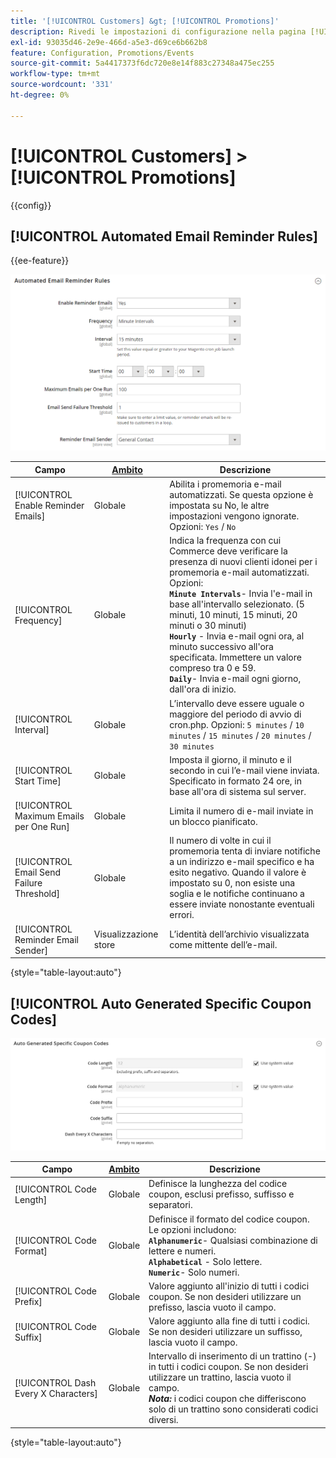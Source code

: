 ```yaml
---
title: '[!UICONTROL Customers] &gt; [!UICONTROL Promotions]'
description: Rivedi le impostazioni di configurazione nella pagina [!UICONTROL Customers] &gt; [!UICONTROL Promotions] dell'amministratore di Commerce.
exl-id: 93035d46-2e9e-466d-a5e3-d69ce6b662b8
feature: Configuration, Promotions/Events
source-git-commit: 5a4417373f6dc720e8e14f883c27348a475ec255
workflow-type: tm+mt
source-wordcount: '331'
ht-degree: 0%

---
```


# [!UICONTROL Customers] > [!UICONTROL Promotions]

{{config}}

## [!UICONTROL Automated Email Reminder Rules]

{{ee-feature}}

![Regole promemoria e-mail automatizzati](./assets/promotions-automated-email-reminder-rules.png)<!-- zoom -->

<!-- [Automated Email Reminder Rules](https://experienceleague.adobe.com/en/docs/commerce-admin/marketing/communications/email-reminders/email-reminder-rules#configure-email-reminders) -->

| Campo | [Ambito](../../getting-started/websites-stores-views.md#scope-settings) | Descrizione |
|--- |--- |--- |
| [!UICONTROL Enable Reminder Emails] | Globale | Abilita i promemoria e-mail automatizzati. Se questa opzione è impostata su No, le altre impostazioni vengono ignorate. Opzioni: `Yes` / `No` |
| [!UICONTROL Frequency] | Globale | Indica la frequenza con cui Commerce deve verificare la presenza di nuovi clienti idonei per i promemoria e-mail automatizzati. Opzioni: <br/>**`Minute Intervals`**- Invia l&#39;e-mail in base all&#39;intervallo selezionato. (5 minuti, 10 minuti, 15 minuti, 20 minuti o 30 minuti)<br/>**`Hourly`** - Invia e-mail ogni ora, al minuto successivo all&#39;ora specificata. Immettere un valore compreso tra 0 e 59. <br/>**`Daily`**- Invia e-mail ogni giorno, dall&#39;ora di inizio. |
| [!UICONTROL Interval] | Globale | L’intervallo deve essere uguale o maggiore del periodo di avvio di cron.php. Opzioni: `5 minutes` / `10 minutes` / `15 minutes` / `20 minutes` / `30 minutes` |
| [!UICONTROL Start Time] | Globale | Imposta il giorno, il minuto e il secondo in cui l’e-mail viene inviata. Specificato in formato 24 ore, in base all&#39;ora di sistema sul server. |
| [!UICONTROL Maximum Emails per One Run] | Globale | Limita il numero di e-mail inviate in un blocco pianificato. |
| [!UICONTROL Email Send Failure Threshold] | Globale | Il numero di volte in cui il promemoria tenta di inviare notifiche a un indirizzo e-mail specifico e ha esito negativo. Quando il valore è impostato su 0, non esiste una soglia e le notifiche continuano a essere inviate nonostante eventuali errori. |
| [!UICONTROL Reminder Email Sender] | Visualizzazione store | L’identità dell’archivio visualizzata come mittente dell’e-mail. |

{style="table-layout:auto"}

## [!UICONTROL Auto Generated Specific Coupon Codes]

![Codici coupon specifici generati automaticamente](./assets/promotions-auto-generated-specific-coupon-codes.png)<!-- zoom -->

<!-- [Auto Generated Specific Coupon Codes](https://experienceleague.adobe.com/en/docs/commerce-admin/marketing/promotions/cart-rules/price-rules-cart-coupon#configure-coupon-codes)  -->

| Campo | [Ambito](../../getting-started/websites-stores-views.md#scope-settings) | Descrizione |
|--- |--- |--- |
| [!UICONTROL Code Length] | Globale | Definisce la lunghezza del codice coupon, esclusi prefisso, suffisso e separatori. |
| [!UICONTROL Code Format] | Globale | Definisce il formato del codice coupon. Le opzioni includono: <br/>**`Alphanumeric`**- Qualsiasi combinazione di lettere e numeri.<br/>**`Alphabetical`** - Solo lettere. <br/>**`Numeric`**- Solo numeri. |
| [!UICONTROL Code Prefix] | Globale | Valore aggiunto all&#39;inizio di tutti i codici coupon. Se non desideri utilizzare un prefisso, lascia vuoto il campo. |
| [!UICONTROL Code Suffix] | Globale | Valore aggiunto alla fine di tutti i codici. Se non desideri utilizzare un suffisso, lascia vuoto il campo. |
| [!UICONTROL Dash Every X Characters] | Globale | Intervallo di inserimento di un trattino (-) in tutti i codici coupon. Se non desideri utilizzare un trattino, lascia vuoto il campo. <br/>_&#x200B;**Nota:**&#x200B;_ i codici coupon che differiscono solo di un trattino sono considerati codici diversi. |

{style="table-layout:auto"}
